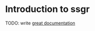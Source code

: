 # Introduction to ssgr

TODO: write [great documentation](http://jacobian.org/writing/what-to-write/)
